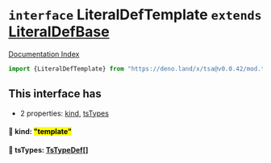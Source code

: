 # `interface` LiteralDefTemplate `extends` [LiteralDefBase](../private.interface.LiteralDefBase/README.md)

[Documentation Index](../README.md)

```ts
import {LiteralDefTemplate} from "https://deno.land/x/tsa@v0.0.42/mod.ts"
```

## This interface has

- 2 properties:
[kind](#-kind-template),
[tsTypes](#-tstypes-tstypedef)


#### 📄 kind: <mark>"template"</mark>



#### 📄 tsTypes: [TsTypeDef](../type.TsTypeDef/README.md)\[]



